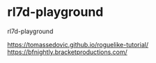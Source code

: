 # rl7d-playground
rl7d-playground

https://tomassedovic.github.io/roguelike-tutorial/
https://bfnightly.bracketproductions.com/
